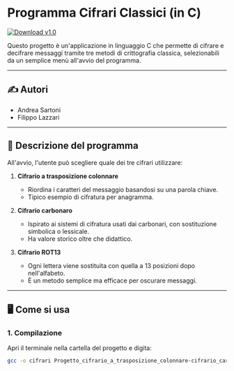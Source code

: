 # Programma Cifrari Classici (in C)

[![Download v1.0](https://img.shields.io/github/v/release/andreee5/Progetto_cifrari_in_C?label=Download%20v1.0)](https://github.com/andreee5/Progetto_cifrari_in_C/releases/latest)


Questo progetto è un'applicazione in linguaggio C che permette di cifrare e decifrare messaggi tramite tre metodi di crittografia classica, selezionabili da un semplice menù all'avvio del programma.

---

## ✍️ Autori

- Andrea Sartoni
- Filippo Lazzari

---

## 🔐 Descrizione del programma

All'avvio, l'utente può scegliere quale dei tre cifrari utilizzare:

1. **Cifrario a trasposizione colonnare**  
   - Riordina i caratteri del messaggio basandosi su una parola chiave.  
   - Tipico esempio di cifratura per anagramma.

2. **Cifrario carbonaro**  
   - Ispirato ai sistemi di cifratura usati dai carbonari, con sostituzione simbolica o lessicale.  
   - Ha valore storico oltre che didattico.

3. **Cifrario ROT13**  
   - Ogni lettera viene sostituita con quella a 13 posizioni dopo nell'alfabeto.  
   - È un metodo semplice ma efficace per oscurare messaggi.

---

## 🖥️ Come si usa

### 1. Compilazione

Apri il terminale nella cartella del progetto e digita:

```bash
gcc -o cifrari Progetto_cifrario_a_trasposizione_colonnare-cifrario_carbonaro-cifrario_ROT13.c
